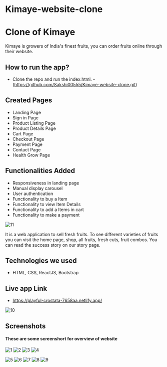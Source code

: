 # Kimaye-website-clone
# Clone of Kimaye

Kimaye is growers of India's finest fruits, you can order fruits online through their website.



## How to run the app?
- Clone the repo and run the index.html.
    -(https://github.com/Sakshi00555/Kimaye-website-clone.git)

## Created Pages

- Landing Page
- Sign in Page
- Product Listing Page
- Product Details Page
- Cart Page
- Checkout Page
- Payment Page
- Contact Page
- Health Grow Page
## Functionalities Added

- Responsiveness in landing page
- Manual display carousel
- User authentication
- Functionality to buy a Item
- Functionality to view Item Details
- Functionality to add a Items in cart
- Functionality to make a payment



![11](https://user-images.githubusercontent.com/83025741/172038953-91773d8f-1626-4106-b366-c9c82f5259bf.PNG)







It is a web application to sell fresh fruits. To see different varieties of fruits you can
visit the home page, shop, all fruits, fresh cuts, fruit combos. You can read the
success story on our story page.

## Technologies we used
<!-- <hr> -->
- HTML, CSS, ReactJS, Bootstrap

## Live app Link
- https://playful-crostata-7658aa.netlify.app/


![10](https://user-images.githubusercontent.com/83025741/172038862-91ea27b5-3c85-4b63-81c1-0445634ffc47.PNG)



  ## Screenshots
  #### These are some screenshort for overview of website
![1](https://user-images.githubusercontent.com/83025741/172038763-650f2e0d-98c1-4694-9fd3-18f10a8b3a87.PNG)
![2](https://user-images.githubusercontent.com/83025741/172038787-347c5286-d156-430d-9a1f-2cb5723941e6.PNG)
![3](https://user-images.githubusercontent.com/83025741/172038797-545c34f8-c3e6-43cf-80e5-43b4a4c75533.PNG)
![4](https://user-images.githubusercontent.com/83025741/172038799-7bfff07f-72f6-4e84-96c6-3eac8a7f8b8f.PNG)

![5](https://user-images.githubusercontent.com/83025741/172038812-f59fdd9a-72fd-4215-845c-24096f173d5d.PNG)
![6](https://user-images.githubusercontent.com/83025741/172038830-cbc40dfa-a14a-4aa0-bef3-c3a3734958b1.PNG)
![7](https://user-images.githubusercontent.com/83025741/172038852-5cfeaa1b-57da-4929-b104-82b05bbc242f.PNG)
![8](https://user-images.githubusercontent.com/83025741/172038859-c593bcb7-74fe-4a6a-b5b0-ffcaf09ce191.PNG)
![9](https://user-images.githubusercontent.com/83025741/172038860-b6883f58-2d04-489c-9c79-8075fe8e4ca0.PNG)

